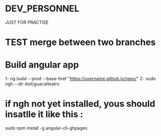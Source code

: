# DEV_PERSONNEL
JUST FOR PRACTISE
# TEST merge between two branches

# Build angular app
1- ng build --prod --base-href "https://username.github.io/repo/"
2- sudo ngh --dir dist/guacalteatro
 
 # if ngh not yet installed, yous should insatlle it like this : 
   sudo npm install -g angular-cli-ghpages
